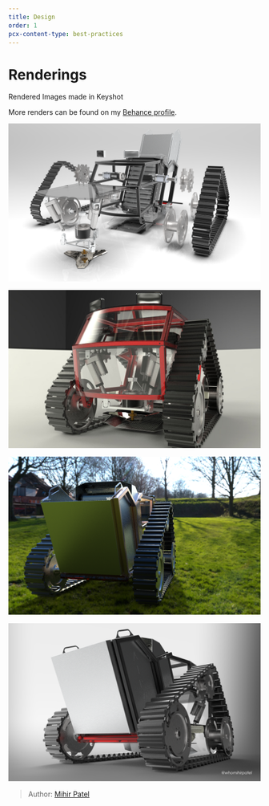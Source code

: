 ```yaml
---
title: Design
order: 1
pcx-content-type: best-practices
---
```


# Renderings

Rendered Images made in Keyshot

More renders can be found on my [Behance profile](https://www.behance.net/whomihirpatel).

![exploded](4.65.png)

![outer](3.48.jpg)

![back](3.57.png)

![iso](4.60.png)

> Author: [Mihir Patel](https://github.com/mihyr)